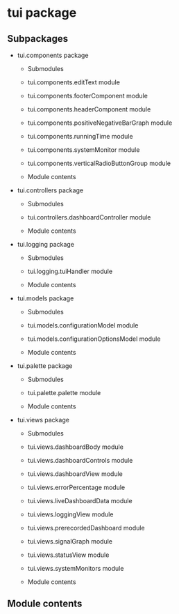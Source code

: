 # tui package

## Subpackages


* tui.components package


    * Submodules


    * tui.components.editText module


    * tui.components.footerComponent module


    * tui.components.headerComponent module


    * tui.components.positiveNegativeBarGraph module


    * tui.components.runningTime module


    * tui.components.systemMonitor module


    * tui.components.verticalRadioButtonGroup module


    * Module contents


* tui.controllers package


    * Submodules


    * tui.controllers.dashboardController module


    * Module contents


* tui.logging package


    * Submodules


    * tui.logging.tuiHandler module


    * Module contents


* tui.models package


    * Submodules


    * tui.models.configurationModel module


    * tui.models.configurationOptionsModel module


    * Module contents


* tui.palette package


    * Submodules


    * tui.palette.palette module


    * Module contents


* tui.views package


    * Submodules


    * tui.views.dashboardBody module


    * tui.views.dashboardControls module


    * tui.views.dashboardView module


    * tui.views.errorPercentage module


    * tui.views.liveDashboardData module


    * tui.views.loggingView module


    * tui.views.prerecordedDashboard module


    * tui.views.signalGraph module


    * tui.views.statusView module


    * tui.views.systemMonitors module


    * Module contents


## Module contents
